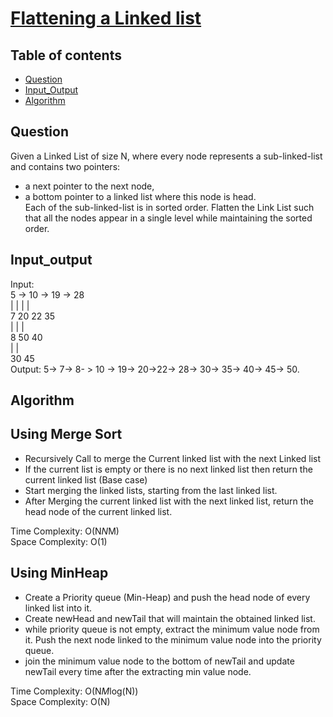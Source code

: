 # [Flattening a Linked list](https://practice.geeksforgeeks.org/problems/flattening-a-linked-list/1)

## Table of contents

- [Question](#question)
- [Input_Output](#input_output)
- [Algorithm](#algorithm)

## Question
Given a Linked List of size N, where every node represents a sub-linked-list and contains two pointers:
- a next pointer to the next node,
- a bottom pointer to a linked list where this node is head. </br>
Each of the sub-linked-list is in sorted order.
Flatten the Link List such that all the nodes appear in a single level while maintaining the sorted order. 

## Input_output
Input:  <br />
5 -> 10 -> 19 -> 28 <br/>
|     |     |     | <br/>
7     20    22   35 <br/>
|           |     | <br/>
8          50    40 <br/>
|                 |  <br/>
30               45  <br/>
Output:  5-> 7-> 8- > 10 -> 19-> 20->22-> 28-> 30-> 35-> 40-> 45-> 50.

## Algorithm

## Using Merge Sort
- Recursively Call to merge the Current linked list with the next Linked list
- If the current list is empty or there is no next linked list then return the current linked list  (Base case)
- Start merging the linked lists, starting from the last linked list.
- After Merging the current linked list with the next linked list, return the head node of the current linked list.

Time Complexity: O(N*N*M) <br/>
Space Complexity: O(1) <br />

## Using MinHeap
- Create a Priority queue (Min-Heap) and push the head node of every linked list into it.
- Create newHead and newTail that will maintain the obtained linked list.
- while priority queue is not empty, extract the minimum value node from it. Push the next node linked to the minimum value node into the priority queue.
- join the minimum value node to the bottom of newTail and update newTail every time after the extracting min value node.

Time Complexity: O(N*M*log(N)) <br/>
Space Complexity: O(N)